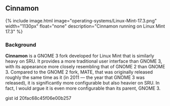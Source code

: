 ## Cinnamon
{% include image.html image="operating-systems/Linux-Mint-17.3.png" width="1130px" float="none" description="Cinnamon running on Linux Mint 17.3" %}

### Background
**Cinnamon** is a GNOME 3 fork developed for Linux Mint that is similarly heavy on SRU. It provides a more traditional user interface than GNOME 3, with its appearance more closely resembling that of GNOME 2 than GNOME 3. Compared to the GNOME 2 fork, MATE, that was originally released roughly the same time as it (in 2011 &mdash; the year that GNOME 3 was released), it is significantly more configurable but also heavier on SRU. In fact, I would argue it is even more configurable than its parent, GNOME 3. 

gist id 20fac68c45f06e00b257
